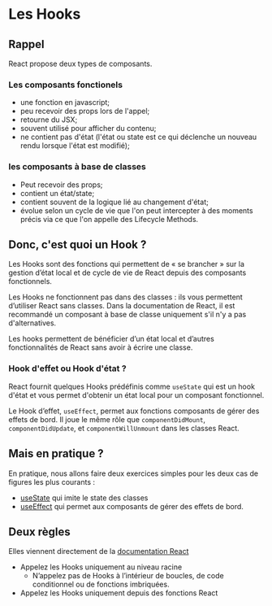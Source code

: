 # Les Hooks

## Rappel

React propose deux types de composants. 

### Les composants fonctionels 
- une fonction en javascript;
- peu recevoir des props lors de l'appel;
- retourne du JSX;
- souvent utilisé pour afficher du contenu;
- ne contient pas d'état (l'état ou state est ce qui déclenche un nouveau rendu lorsque l'état est modifié);

### les composants à base de classes 
- Peut recevoir des props;
- contient un état/state;
- contient souvent de la logique lié au changement d'état;
- évolue selon un cycle de vie que l'on peut intercepter à des moments précis via ce que l'on appelle des Lifecycle Methods.


## Donc, c'est quoi un Hook ?

Les Hooks sont des fonctions qui permettent de « se brancher » sur la gestion d’état local et de cycle de vie de React depuis des composants fonctionnels. 

Les Hooks ne fonctionnent pas dans des classes : ils vous permettent d’utiliser React sans classes. Dans la documentation de React, il est recommandé un composant à base de classe uniquement s'il n'y a pas d'alternatives.

Les hooks permettent de bénéficier d’un état local et d’autres fonctionnalités de React sans avoir à écrire une classe.

### Hook d'effet ou Hook d'état ?

React fournit quelques Hooks prédéfinis comme `useState` qui est un hook d'état et vous permet d'obtenir un état local pour un composant fonctionnel.

Le Hook d’effet, `useEffect`, permet aux fonctions composants de gérer des effets de bord. Il joue le même rôle que `componentDidMount`, `componentDidUpdate`, et `componentWillUnmount` dans les classes React.


## Mais en pratique ?

En pratique, nous allons faire deux exercices simples pour les deux cas de figures les plus courants : 
- [useState](./usestate.md) qui imite le state des classes
- [useEffect](./useeffect.md) qui permet aux composants de gérer des effets de bord.


## Deux règles

Elles viennent directement de la [documentation React](https://fr.reactjs.org/docs/hooks-rules.html)

- Appelez les Hooks uniquement au niveau racine
	- N’appelez pas de Hooks à l’intérieur de boucles, de code conditionnel ou de fonctions imbriquées.
- Appelez les Hooks uniquement depuis des fonctions React